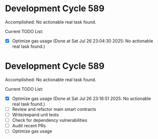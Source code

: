 # Development Cycle 589

Accomplished: No actionable real task found.

Current TODO List:

- [x] Optimize gas usage  (Done at Sat Jul 26 23:04:30 2025: No actionable real task found.)

# Development Cycle 589

Accomplished: No actionable real task found.

Current TODO List:

- [x] Optimize gas usage  (Done at Sat Jul 26 23:16:51 2025: No actionable real task found.)
- [ ] Review and refactor main smart contracts
- [ ] Write/expand unit tests
- [ ] Check for dependency vulnerabilities
- [ ] Audit recent PRs
- [ ] Optimize gas usage